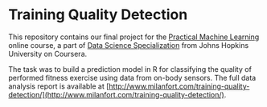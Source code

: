 # Training Quality Detection

This repository contains our final project for the
[Practical Machine Learning](https://www.coursera.org/learn/practical-machine-learning)
online course, a part of
[Data Science Specialization](https://www.coursera.org/specializations/jhu-data-science)
from Johns Hopkins University on Coursera.

The task was to build a prediction model in R for classifying the quality of performed
fitness exercise using data from on-body sensors.
The full data analysis report is available at 
[http://www.milanfort.com/training-quality-detection/](http://www.milanfort.com/training-quality-detection/).
